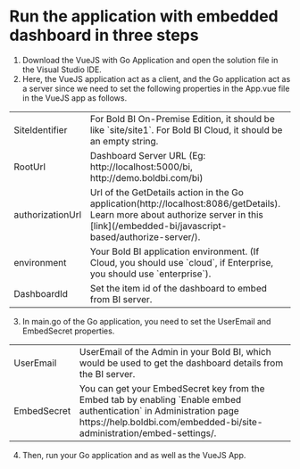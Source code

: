 # Run the application with embedded dashboard in three steps

1. Download the VueJS with Go Application and open the solution file in the Visual Studio IDE. 
2. Here, the VueJS application act as a client, and the Go application act as a server since we need to set the following properties in the App.vue file in the VueJS app as follows.
<meta charset="utf-8"/>
<table>
  <tbody>    
    <tr>
        <td align="left">SiteIdentifier</td>
        <td align="left">For Bold BI On-Premise Edition, it should be like `site/site1`. For Bold BI Cloud, it should be an empty string.</td>
    </tr>
    <tr>
        <td align="left">RootUrl</td>
        <td align="left">Dashboard Server URL (Eg: http://localhost:5000/bi, http://demo.boldbi.com/bi)</td>
    </tr>
    <tr>
        <td align="left">authorizationUrl</td>
        <td align="left">Url of the GetDetails action in the Go application(http://localhost:8086/getDetails). Learn more about authorize server in this [link](/embedded-bi/javascript-based/authorize-server/).</td>
    </tr>
    <tr>
        <td align="left">environment</td>
        <td align="left">Your Bold BI application environment. (If Cloud, you should use `cloud`, if Enterprise, you should use `enterprise`).</td>
    </tr>
    <tr>
        <td align="left">DashboardId</td>
        <td align="left">Set the item id of the dashboard to embed from BI server.</td>
    </tr>
  </tbody>
</table>
 
3. In main.go of the Go application, you need to set the UserEmail and EmbedSecret properties.
<meta charset="utf-8"/>
<table>
  <tbody>
    <tr>
        <td align="left">UserEmail</td>
        <td align="left">UserEmail of the Admin in your Bold BI, which would be used to get the dashboard details from the BI server.</td>
    </tr>
    <tr>
        <td align="left">EmbedSecret</td>
        <td align="left">You can get your EmbedSecret key from the Embed tab by enabling `Enable embed authentication` in Administration page https://help.boldbi.com/embedded-bi/site-administration/embed-settings/.</td>
    </tr>
  </tbody>
</table>

4. Then, run your Go application and as well as the VueJS App.
